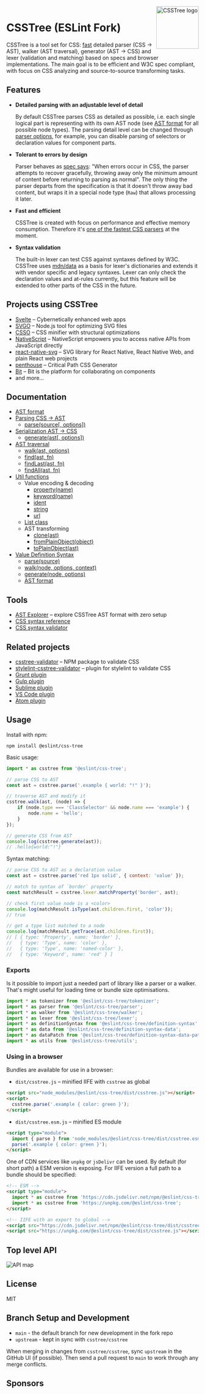 <img align="right" width="111" height="111" alt="CSSTree logo" src="assets/csstree-logo-rounded.svg" />

# CSSTree (ESLint Fork)

CSSTree is a tool set for CSS: [fast](https://github.com/postcss/benchmark) detailed parser (CSS → AST), walker (AST traversal), generator (AST → CSS) and lexer (validation and matching) based on specs and browser implementations. The main goal is to be efficient and W3C spec compliant, with focus on CSS analyzing and source-to-source transforming tasks.

## Features

- **Detailed parsing with an adjustable level of detail**

  By default CSSTree parses CSS as detailed as possible, i.e. each single logical part is representing with its own AST node (see [AST format](docs/ast.md) for all possible node types). The parsing detail level can be changed through [parser options](docs/parsing.md#parsesource-options), for example, you can disable parsing of selectors or declaration values for component parts.

- **Tolerant to errors by design**

  Parser behaves as [spec says](https://www.w3.org/TR/css-syntax-3/#error-handling): "When errors occur in CSS, the parser attempts to recover gracefully, throwing away only the minimum amount of content before returning to parsing as normal". The only thing the parser departs from the specification is that it doesn't throw away bad content, but wraps it in a special node type (`Raw`) that allows processing it later.

- **Fast and efficient**

  CSSTree is created with focus on performance and effective memory consumption. Therefore it's [one of the fastest CSS parsers](https://github.com/postcss/benchmark) at the moment.

- **Syntax validation**

  The built-in lexer can test CSS against syntaxes defined by W3C. CSSTree uses [mdn/data](https://github.com/mdn/data/) as a basis for lexer's dictionaries and extends it with vendor specific and legacy syntaxes. Lexer can only check the declaration values and at-rules currently, but this feature will be extended to other parts of the CSS in the future.

## Projects using CSSTree

- [Svelte](https://github.com/sveltejs/svelte) – Cybernetically enhanced web apps
- [SVGO](https://github.com/svg/svgo) – Node.js tool for optimizing SVG files
- [CSSO](https://github.com/css/csso) – CSS minifier with structural optimizations
- [NativeScript](https://github.com/NativeScript/NativeScript) – NativeScript empowers you to access native APIs from JavaScript directly
- [react-native-svg](https://github.com/react-native-svg/react-native-svg) – SVG library for React Native, React Native Web, and plain React web projects
- [penthouse](https://github.com/pocketjoso/penthouse) – Critical Path CSS Generator
- [Bit](https://github.com/teambit/bit) – Bit is the platform for collaborating on components
- and more...

## Documentation

- [AST format](docs/ast.md)
- [Parsing CSS → AST](docs/parsing.md)
  - [parse(source[, options])](docs/parsing.md#parsesource-options)
- [Serialization AST → CSS](docs/generate.md)
  - [generate(ast[, options])](docs/generate.md#generateast-options)
- [AST traversal](docs/traversal.md)
  - [walk(ast, options)](docs/traversal.md#walkast-options)
  - [find(ast, fn)](docs/traversal.md#findast-fn)
  - [findLast(ast, fn)](docs/traversal.md#findlastast-fn)
  - [findAll(ast, fn)](docs/traversal.md#findallast-fn)
- [Util functions](docs/utils.md)
  - Value encoding & decoding
    - [property(name)](docs/utils.md#propertyname)
    - [keyword(name)](docs/utils.md#keywordname)
    - [ident](docs/utils.md#ident)
    - [string](docs/utils.md#string)
    - [url](docs/utils.md#url)
  - [List class](docs/list.md)
  - AST transforming
    - [clone(ast)](docs/utils.md#cloneast)
    - [fromPlainObject(object)](docs/utils.md#fromplainobjectobject)
    - [toPlainObject(ast)](docs/utils.md#toplainobjectast)
- [Value Definition Syntax](docs/definition-syntax.md)
  - [parse(source)](docs/definition-syntax.md#parsesource)
  - [walk(node, options, context)](docs/definition-syntax.md#walknode-options-context)
  - [generate(node, options)](docs/definition-syntax.md#generatenode-options)
  - [AST format](docs/definition-syntax.md#ast-format)

## Tools

* [AST Explorer](https://astexplorer.net/#/gist/244e2fb4da940df52bf0f4b94277db44/e79aff44611020b22cfd9708f3a99ce09b7d67a8) – explore CSSTree AST format with zero setup
* [CSS syntax reference](https://csstree.github.io/docs/syntax.html)
* [CSS syntax validator](https://csstree.github.io/docs/validator.html)

## Related projects

* [csstree-validator](https://github.com/csstree/validator) – NPM package to validate CSS
* [stylelint-csstree-validator](https://github.com/csstree/stylelint-validator) – plugin for stylelint to validate CSS
* [Grunt plugin](https://github.com/sergejmueller/grunt-csstree-validator)
* [Gulp plugin](https://github.com/csstree/gulp-csstree)
* [Sublime plugin](https://github.com/csstree/SublimeLinter-contrib-csstree)
* [VS Code plugin](https://github.com/csstree/vscode-plugin)
* [Atom plugin](https://github.com/csstree/atom-plugin)

## Usage

Install with npm:

```
npm install @eslint/css-tree
```

Basic usage:

```js
import * as csstree from '@eslint/css-tree';

// parse CSS to AST
const ast = csstree.parse('.example { world: "!" }');

// traverse AST and modify it
csstree.walk(ast, (node) => {
    if (node.type === 'ClassSelector' && node.name === 'example') {
        node.name = 'hello';
    }
});

// generate CSS from AST
console.log(csstree.generate(ast));
// .hello{world:"!"}
```

Syntax matching:

```js
// parse CSS to AST as a declaration value
const ast = csstree.parse('red 1px solid', { context: 'value' });

// match to syntax of `border` property
const matchResult = csstree.lexer.matchProperty('border', ast);

// check first value node is a <color>
console.log(matchResult.isType(ast.children.first, 'color'));
// true

// get a type list matched to a node
console.log(matchResult.getTrace(ast.children.first));
// [ { type: 'Property', name: 'border' },
//   { type: 'Type', name: 'color' },
//   { type: 'Type', name: 'named-color' },
//   { type: 'Keyword', name: 'red' } ]
```

### Exports

Is it possible to import just a needed part of library like a parser or a walker. That's might useful for loading time or bundle size optimisations.

```js
import * as tokenizer from '@eslint/css-tree/tokenizer';
import * as parser from '@eslint/css-tree/parser';
import * as walker from '@eslint/css-tree/walker';
import * as lexer from '@eslint/css-tree/lexer';
import * as definitionSyntax from '@eslint/css-tree/definition-syntax';
import * as data from '@eslint/css-tree/definition-syntax-data';
import * as dataPatch from '@eslint/css-tree/definition-syntax-data-patch';
import * as utils from '@eslint/css-tree/utils';
```

### Using in a browser

Bundles are available for use in a browser:

- `dist/csstree.js` – minified IIFE with `csstree` as global
```html
<script src="node_modules/@eslint/css-tree/dist/csstree.js"></script>
<script>
  csstree.parse('.example { color: green }');
</script>
```

- `dist/csstree.esm.js` – minified ES module
```html
<script type="module">
  import { parse } from 'node_modules/@eslint/css-tree/dist/csstree.esm.js'
  parse('.example { color: green }');
</script>
```

One of CDN services like `unpkg` or `jsDelivr` can be used. By default (for short path) a ESM version is exposing. For IIFE version a full path to a bundle should be specified:

```html
<!-- ESM -->
<script type="module">
  import * as csstree from 'https://cdn.jsdelivr.net/npm/@eslint/css-tree';
  import * as csstree from 'https://unpkg.com/@eslint/css-tree';
</script>

<!-- IIFE with an export to global -->
<script src="https://cdn.jsdelivr.net/npm/@eslint/css-tree/dist/csstree.js"></script>
<script src="https://unpkg.com/@eslint/css-tree/dist/csstree.js"></script>
```

## Top level API

![API map](https://cdn.rawgit.com/eslint/csstree/aaf327e/docs/api-map.svg)

## License

MIT


## Branch Setup and Development

* `main` - the default branch for new development in the fork repo
* `upstream` - kept in sync with `csstree/csstree`

When merging in changes from `csstree/csstree`, sync `upstream` in the GitHub UI (if possible). Then send a pull request to `main` to work through any merge conflicts.

<!-- NOTE: This section is autogenerated. Do not manually edit.-->
<!--sponsorsstart-->

## Sponsors

<!--sponsorsend-->
